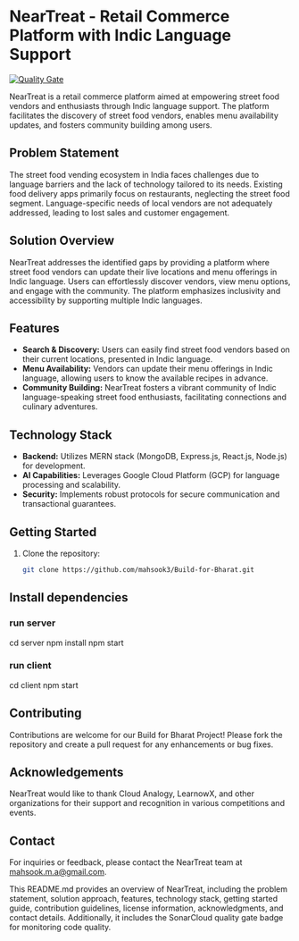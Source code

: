 # NearTreat - Retail Commerce Platform with Indic Language Support

[![Quality Gate](https://sonarcloud.io/api/project_badges/quality_gate?project=mahsook3_Build-for-Bharat)](https://sonarcloud.io/summary/new_code?id=mahsook3_Build-for-Bharat)

NearTreat is a retail commerce platform aimed at empowering street food vendors and enthusiasts through Indic language support. The platform facilitates the discovery of street food vendors, enables menu availability updates, and fosters community building among users.

## Problem Statement

The street food vending ecosystem in India faces challenges due to language barriers and the lack of technology tailored to its needs. Existing food delivery apps primarily focus on restaurants, neglecting the street food segment. Language-specific needs of local vendors are not adequately addressed, leading to lost sales and customer engagement.

## Solution Overview

NearTreat addresses the identified gaps by providing a platform where street food vendors can update their live locations and menu offerings in Indic language. Users can effortlessly discover vendors, view menu options, and engage with the community. The platform emphasizes inclusivity and accessibility by supporting multiple Indic languages.

## Features

- **Search & Discovery:** Users can easily find street food vendors based on their current locations, presented in Indic language.
- **Menu Availability:** Vendors can update their menu offerings in Indic language, allowing users to know the available recipes in advance.
- **Community Building:** NearTreat fosters a vibrant community of Indic language-speaking street food enthusiasts, facilitating connections and culinary adventures.

## Technology Stack

- **Backend:** Utilizes MERN stack (MongoDB, Express.js, React.js, Node.js) for development.
- **AI Capabilities:** Leverages Google Cloud Platform (GCP) for language processing and scalability.
- **Security:** Implements robust protocols for secure communication and transactional guarantees.

## Getting Started

1. Clone the repository:

   ```bash
   git clone https://github.com/mahsook3/Build-for-Bharat.git

## Install dependencies
### run server
cd server
npm install
npm start

### run client
cd client
npm start

## Contributing
Contributions are welcome for our Build for Bharat Project! Please fork the repository and create a pull request for any enhancements or bug fixes.

## Acknowledgements
NearTreat would like to thank Cloud Analogy, LearnowX, and other organizations for their support and recognition in various competitions and events.

## Contact
For inquiries or feedback, please contact the NearTreat team at [mahsook.m.a@gmail.com](mailto:mahsook.m.a@gmail.com).

This README.md provides an overview of NearTreat, including the problem statement, solution approach, features, technology stack, getting started guide, contribution guidelines, license information, acknowledgments, and contact details. Additionally, it includes the SonarCloud quality gate badge for monitoring code quality.
